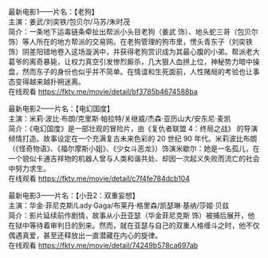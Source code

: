最新电影1——片名：【老狗】  
主演：姜武/刘奕铁/包贝尔/马苏/朱时茂   
简介：一条地下运毒链条牵扯出帮派小头目老狗（姜武 饰）、地头蛇三哥（包贝尔 饰）等人所在的地方帮派的交易网。在老狗管理的狗市里，愣头青东子（刘奕铁 饰）阴差阳错地卷入这场漩涡中，并获得老狗赏识成为其最心腹的小弟。帮派老大葛爷的离奇暴毙，让权力真空引发惨烈厮杀，几大狠人血拼上位，神秘势力暗中操盘，然而东子的身份也似乎并不简单。在情谊和生死面前，人性赌局的考验也让事态变得越来越扑朔迷离。   
在线观看 https://fktv.me/movie/detail/bf3785b4674588ba  
  
  
最新电影2——片名：【电幻国度】  
主演：米莉·波比·布朗/克里斯·帕拉特/关继威/杰森·亚历山大/安东尼·麦凯   
简介：《电幻国度》是一部壮观的冒险片，由《复仇者联盟 4：终局之战》 的导演倾情打造。故事设定在一个充满复古未来色彩的 20 世纪 90 年代。米莉波比布朗（《怪奇物语》、《福尔摩斯小姐》、《少女斗恶龙》）饰演米歇尔：她是一名孤儿，在一个貌似卡通吉祥物的机器人曾与人类和谐共处、却因一次起义失败而流亡的社会中努力求生。  
在线观看 https://fktv.me/movie/detail/c7f4fe784dcb104  
  
  
最新电影3——片名：【小丑2：双重妄想】  
主演：华金·菲尼克斯/Lady·Gaga/布莱丹·格里森/凯瑟琳·基纳/莎姬·贝兹   
简介：影片延续前作剧情，故事从小丑亚瑟（华金菲尼克斯 饰）被捕后展开，他在狱中等待着审判日的到来。然而，就在亚瑟与自己的双重人格缠斗之时，他不仅偶遇真爱，甚至还释放出一直潜藏在内心的旋律。  
在线观看 https://fktv.me/movie/detail/74249b578ca697ab  

